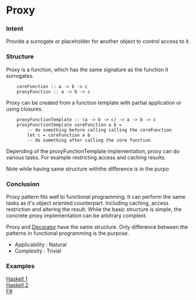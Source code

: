 # Proxy


### Intent

Provide a surrogate or placeholder for another object to control access to it.


### Structure

Proxy is a function, which has the same signature as the function it surrogates.

~~~~
    coreFunction :: a -> b -> c
    proxyFunction :: a -> b -> c
~~~~

Proxy can be created from a function template with partial application or using closures.

~~~~
    proxyFunctionTemplate :: (a -> b -> c) -> a -> b -> c
    proxyFunctionTemplate coreFunction a b =
        -- do something before calling calling the coreFunction
        let c = coreFunction a b
        -- do something after calling the core function
~~~~

Depending of the proxyFunctionTemplate implementation, proxy can do various tasks. For example restricting access and caching results.


Note while having same structure withthe difference is in the purpo


### Conclusion

Proxy pattern fits well to functional programming. It can perform the same tasks as it's object oriented counterpart. Including caching, access restriction and altering the result. While the basic structure is simple, the concrete proxy implementation can be arbitrary complext.

Proxy and  [Decorator](../decorator/README.md)  have the same structure. Only difference between the patterns in functional programming is the purpose.

- Applicability : Natural
- Complexity : Trivial


### Examples

[Haskell 1](proxy_1.hs)  
[Haskell 2](proxy_2.hs)  
[F#](proxy.fsx)
